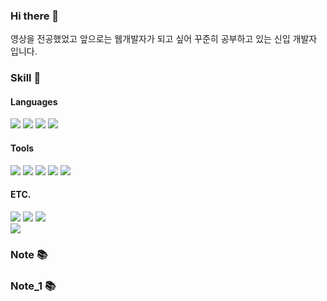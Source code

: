 <div align="left">

### Hi there 👋<br>

영상을 전공했었고 앞으로는 웹개발자가 되고 싶어 꾸준히 공부하고 있는 신입 개발자 입니다. <br>

### Skill 🚀

#### Languages<br>
<img src ="https://img.shields.io/badge/-Java-007396?logo=Java&logoColor=white&style=flat-square"/> 
<img src ="https://img.shields.io/badge/-JavaScript-F7DF1E?logo=JavaScript&logoColor=black&style=flat-square"/>
<img src ="https://img.shields.io/badge/html5-%23E34F26.svg?style=for-the-badge&logo=html5&logoColor=white&style=flat-square"/>
<img src ="https://img.shields.io/badge/css3-%231572B6.svg?style=for-the-badge&logo=css3&logoColor=white&style=flat-square"/>




#### Tools<br>
<img src ="https://img.shields.io/badge/-GitHub-181717?logo=GitHub&logoColor=white&style=flat-square"/>
<img src ="https://img.shields.io/badge/figma-%23F24E1E.svg?style=for-the-badge&logo=figma&logoColor=white&style=flat-square"/>
<img src ="https://img.shields.io/badge/Eclipse-5C2D91.svg?style=for-the-badge&logo=Eclipse&logoColor=white&style=flat-square"/>
<img src ="https://img.shields.io/badge/Visual%20Studio%20Code-0078d7.svg?style=for-the-badge&logo=visual-studio-code&logoColor=white&style=flat-square"/>
<img src ="https://img.shields.io/badge/mysql-%2300f.svg?style=for-the-badge&logo=mysql&logoColor=white&style=flat-square"/>

  
#### ETC.<br>
<img src ="https://img.shields.io/badge/-Adobe Premiere Pro-9999FF?logo=Adobe Premiere Pro&logoColor=white&style=flat-square"/> 
<img src ="https://img.shields.io/badge/-Adobe Photoshop-31A8FF?logo=Adobe Photoshop&logoColor=white&style=flat-square"/> 
<img src ="https://img.shields.io/badge/-Adobe After Effects-7E4DD2?logo=Adobe After Effects&logoColor=white&style=flat-square"/> <br>
<img src ="https://img.shields.io/badge/Notion-%23000000.svg?style=for-the-badge&logo=notion&logoColor=white&style=flat-square"/>


### <a href="https://purple-fuchsia-246.notion.site/cfd0f142c0f34f0483bafb2c2619ac1c" style="text-decoration:none">Note</a> 📚
  
### <a href="https://purple-fuchsia-246.notion.site/Study-2bc13382ac2f45d9ae97c3c5e19ed4ef" style="text-decoration:none">Note_1</a> 📚

<!-- #
![Anurag's GitHub stats](https://github-readme-stats.vercel.app/api?username=Seung-Bum&show_icons=true&theme=vue)
![Top Langs](https://github-readme-stats.vercel.app/api/top-langs/?username=Seung-Bum&layout=compact&theme=vue)
![MySQL](https://img.shields.io/badge/mysql-%2300f.svg?style=for-the-badge&logo=mysql&logoColor=white)-->
